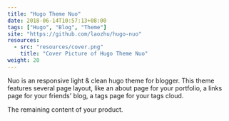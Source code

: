 ```yaml
---
title: "Hugo Theme Nuo"
date: 2018-06-14T10:57:13+08:00
tags: ["Hugo", "Blog", "Theme"]
site: "https://github.com/laozhu/hugo-nuo"
resources:
  - src: "resources/cover.png"
    title: "Cover Picture of Hugo Theme Nuo"
weight: 20
---
```


Nuo is an responsive light & clean hugo theme for blogger. This theme features several page layout, like an about page for your portfolio, a links page for your friends' blog, a tags page for your tags cloud.

<!--more-->

The remaining content of your product.
